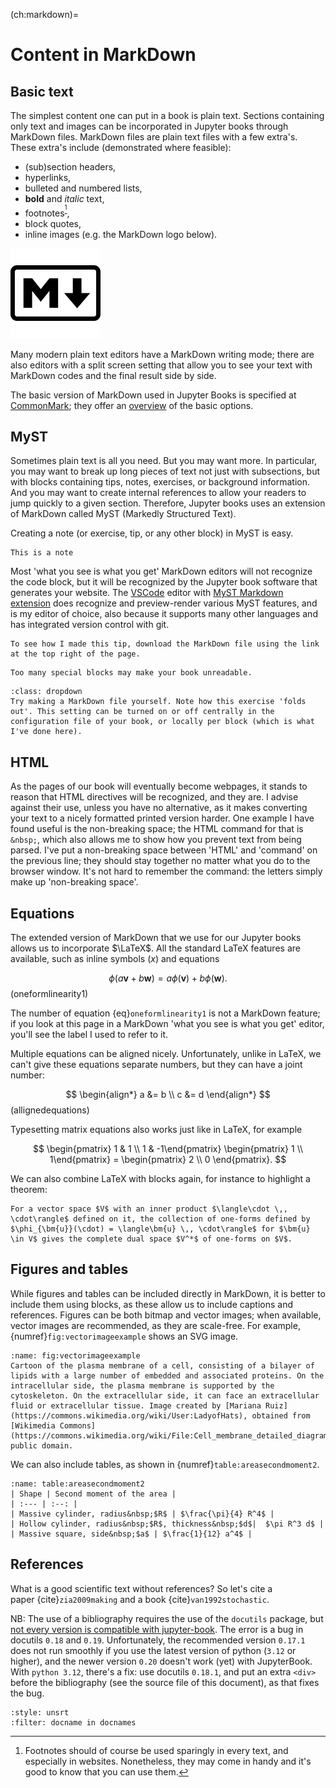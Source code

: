 (ch:markdown)=
# Content in MarkDown

## Basic text

The simplest content one can put in a book is plain text. Sections containing only text and images can be incorporated in Jupyter books through MarkDown files. MarkDown files are plain text files with a few extra's. These extra's include (demonstrated where feasible):
* (sub)section headers,
* hyperlinks,
* bulleted and numbered lists,
* **bold** and *italic* text,
* footnotes<sup>[^1]</sup>,
* block quotes,
* inline images (e.g. the MarkDown logo below).

![Image](images/markdownlogo.png)

Many modern plain text editors have a MarkDown writing mode; there are also editors with a split screen setting that allow you to see your text with MarkDown codes and the final result side by side.

The basic version of MarkDown used in Jupyter Books is specified at [CommonMark](https://commonmark.org); they offer an [overview](https://commonmark.org/help/) of the basic options.

## MyST
Sometimes plain text is all you need. But you may want more. In particular, you may want to break up long pieces of text not just with subsections, but with blocks containing tips, notes, exercises, or background information. And you may want to create internal references to allow your readers to jump quickly to a given section. Therefore, Jupyter books uses an extension of MarkDown called MyST (Markedly Structured Text).

Creating a note (or exercise, tip, or any other block) in MyST is easy.
```{note}
This is a note
```
Most 'what you see is what you get' MarkDown editors will not recognize the code block, but it will be recognized by the Jupyter book software that generates your website. The [VSCode](https://code.visualstudio.com/) editor with [MyST Markdown extension](https://marketplace.visualstudio.com/items?itemName=ExecutableBookProject.myst-highlight) does recognize and preview-render various MyST features, and is my editor of choice, also because it supports many other languages and has integrated version control with git.

```{tip}
To see how I made this tip, download the MarkDown file using the link at the top right of the page.
```

```{warning}
Too many special blocks may make your book unreadable.
```

```{exercise} MarkDown files
:class: dropdown
Try making a MarkDown file yourself. Note how this exercise 'folds out'. This setting can be turned on or off centrally in the configuration file of your book, or locally per block (which is what I've done here).
```

## HTML

As the pages of our book will eventually become webpages, it stands to reason that HTML directives will be recognized, and they are. I advise against their use, unless you have no alternative, as it makes converting your text to a nicely formatted printed version harder. One example I have found useful is the non-breaking space; the HTML&nbsp;command for that is `&nbsp;`, which also allows me to show how you prevent text from being parsed. I've put a non-breaking space between 'HTML' and 'command' on the previous line; they should stay together no matter what you do to the browser window. It's not hard to remember the command: the letters simply make up 'non-breaking space'.

## Equations

The extended version of MarkDown that we use for our Jupyter books allows us to incorporate $\LaTeX$. All the standard LaTeX features are available, such as inline symbols ($x$) and equations

$$
\phi(a \bm{v} + b \bm{w}) = a \phi(\bm{v}) + b \phi(\bm{w}).
$$ (oneformlinearity1)

The number of equation {eq}`oneformlinearity1` is not a MarkDown feature; if you look at this page in a MarkDown 'what you see is what you get' editor, you'll see the label I used to refer to it.

Multiple equations can be aligned nicely. Unfortunately, unlike in LaTeX, we can't give these equations separate numbers, but they can have a joint number:

$$
\begin{align*}
a &= b \\
c &= d
\end{align*}
$$ (allignedequations)

Typesetting matrix equations also works just like in LaTeX, for example

$$
\begin{pmatrix} 1 & 1 \\ 1 & -1\end{pmatrix} \begin{pmatrix} 1 \\ 1\end{pmatrix} = \begin{pmatrix} 2 \\ 0 \end{pmatrix}.
$$


We can also combine LaTeX with blocks again, for instance to highlight a theorem:
```{prf:theorem} Riesz Lemma
For a vector space $V$ with an inner product $\langle\cdot \,, \cdot\rangle$ defined on it, the collection of one-forms defined by $\phi_{\bm{u}}(\cdot) = \langle\bm{u} \,, \cdot\rangle$ for $\bm{u} \in V$ gives the complete dual space $V^*$ of one-forms on $V$.
```

## Figures and tables

While figures and tables can be included directly in MarkDown, it is better to include them using blocks, as these allow us to include captions and references. Figures can be both bitmap and vector images; when available, vector images are recommended, as they are scale-free. For example, {numref}`fig:vectorimageexample` shows an SVG image.

```{figure} images/Cell_membrane_detailed_diagram_en.svg
:name: fig:vectorimageexample
Cartoon of the plasma membrane of a cell, consisting of a bilayer of lipids with a large number of embedded and associated proteins. On the intracellular side, the plasma membrane is supported by the cytoskeleton. On the extracellular side, it can face an extracellular fluid or extracellular tissue. Image created by [Mariana Ruiz](https://commons.wikimedia.org/wiki/User:LadyofHats), obtained from [Wikimedia Commons](https://commons.wikimedia.org/wiki/File:Cell_membrane_detailed_diagram_en.svg), public domain.
```

We can also include tables, as shown in&nbsp;{numref}`table:areasecondmoment2`.
```{table} Second moment of the area for some common cross-sectional shapes.
:name: table:areasecondmoment2
| Shape | Second moment of the area |
| :--- | :--: |
| Massive cylinder, radius&nbsp;$R$ | $\frac{\pi}{4} R^4$ |
| Hollow cylinder, radius&nbsp;$R$, thickness&nbsp;$d$|  $\pi R^3 d$ |
| Massive square, side&nbsp;$a$ | $\frac{1}{12} a^4$ |
```

## References
What is a good scientific text without references? So let's cite a paper&nbsp;{cite}`zia2009making` and a book&nbsp;{cite}`van1992stochastic`.

NB: The use of a bibliography requires the use of the `docutils` package, but [not every version is compatible with jupyter-book](https://jupyterbook.org/en/stable/content/citations.html). The error is a bug in docutils `0.18` and `0.19`. Unfortunately, the recommended version `0.17.1` does not run smoothly if you use the latest version of python (`3.12` or higher), and the newer version `0.20` doesn't work (yet) with JupyterBook. With `python 3.12`, there's a fix: use docutils `0.18.1`, and put an extra `<div>` before the bibliography (see the source file of this document), as that fixes the bug.

<div>

```{bibliography}
:style: unsrt
:filter: docname in docnames
```

[^1]: Footnotes should of course be used sparingly in every text, and especially in websites. Nonetheless, they may come in handy and it's good to know that you can use them.